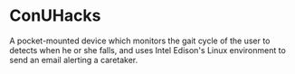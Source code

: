 # ConUHacks

A pocket-mounted device which monitors the gait cycle of the user to detects when he or she falls, and uses Intel Edison's Linux environment to send an email alerting a caretaker.